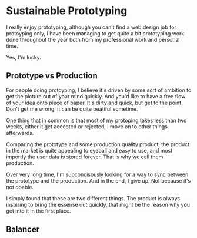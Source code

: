 # Sustainable Prototyping

I really enjoy prototyping, although you can't find a web design job for protoyping only, I have been managing to get quite a bit prototyping work done throughout the year both from my professional work and personal time. 

Yes, I'm lucky.

## Prototype vs Production

For people doing protoyping, I believe it's driven by some sort of ambition to get the picture out of your mind quickly. And you'd like to have a free flow of your idea onto piece of paper. It's dirty and quick, but get to the point. Don't get me wrong, it can be quite beatiful sometime. 

One thing that in common is that most of my protoping takes less than two weeks, either it get accepted or rejected, I move on to other things afterwards.

Comparing the prototype and some production quality product, the product in the market is quite appealing to eyeball and easy to use, and most importly the user data is stored forever. That is why we call them production.

Over very long time, I'm subconcisously looking for a way to sync between the prototype and the production. And in the end, I give up. Not because it's not doable.  

I simply found that these are two different things. The product is always inspiring to bring the essense out quickly, that might be the reason why you get into it in the first place. 

 



## Balancer
